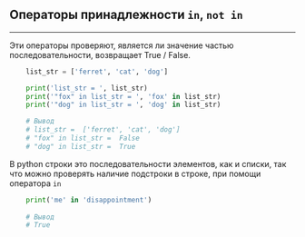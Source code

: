 Операторы принадлежности `in`, `not in`
---
---

Эти операторы проверяют, является ли значение частью 
последовательности, возвращает True / False. 

```python
    list_str = ['ferret', 'cat', 'dog']

    print('list_str = ', list_str)
    print('"fox" in list_str = ', 'fox' in list_str)
    print('"dog" in list_str = ', 'dog' in list_str)

    # Вывод
    # list_str =  ['ferret', 'cat', 'dog']
    # "fox" in list_str =  False
    # "dog" in list_str =  True
```

В python строки это последовательности элементов, как и
списки, так что можно проверять наличие подстроки в строке,
при помощи оператора `in`

```python
    print('me' in 'disappointment')
    
    # Вывод
    # True
```



